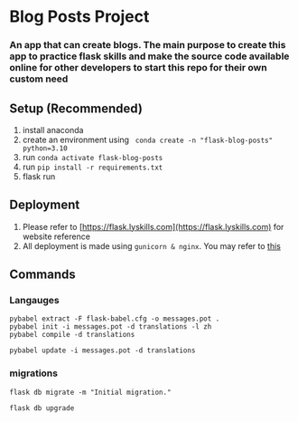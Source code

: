 # Blog Posts Project
### An app that can create blogs. The main purpose to create this app to practice flask skills and make the source code available online for other developers to start this repo for their own custom need

<!-- ![Alt home page](md_images/01.png "Home Page")
![Alt reg page](md_images/02.png "Registeration Page")
![Alt login page](md_images/03.png "Login Page | in chinese")
![Alt create a post](md_images/04.png "Create a Post")
![Alt list page](md_images/05.png "List the Post") -->

## Setup (Recommended)
1. install anaconda
2. create an environment using
``` conda create -n "flask-blog-posts" python=3.10```
3. run ```conda activate flask-blog-posts```
4. run ```pip install -r requirements.txt```
5. flask run


## Deployment
1. Please refer to [https://flask.lyskills.com](https://flask.lyskills.com) for website reference
2. All deployment is made using ```gunicorn & nginx```. You may refer to [this](https://github.com/NoumanAhmad448/django-blog-posts/blob/master/deployment.md)

## Commands
### Langauges
```
pybabel extract -F flask-babel.cfg -o messages.pot .
pybabel init -i messages.pot -d translations -l zh
pybabel compile -d translations
```
```
pybabel update -i messages.pot -d translations
```

### migrations
```
flask db migrate -m "Initial migration."
```
```
flask db upgrade
```